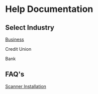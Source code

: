# Help Documentation

## Select Industry 

[Business](https://dadesystems.github.io/HelpDocumentation/Business.html)

Credit Union 

Bank 



## FAQ's

[Scanner Installation](https://dadesystems.github.io/HelpDocumentation/ScannerInstallation.html)

